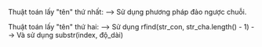 Thuật toán lấy "tên" thứ nhất:
--> Sử dụng phương pháp đảo ngược chuỗi.

Thuật toán lấy "tên" thứ hai:
--> Sử dụng rfind(str_con, str_cha.length() - 1)
--> Và sử dụng substr(index, độ_dài)
